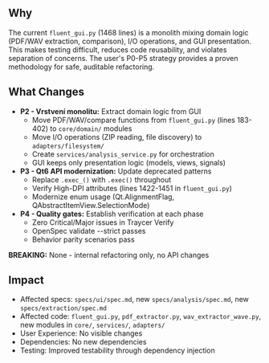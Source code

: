 ## Why
The current `fluent_gui.py` (1468 lines) is a monolith mixing domain logic (PDF/WAV extraction, comparison), I/O operations, and GUI presentation. This makes testing difficult, reduces code reusability, and violates separation of concerns. The user's P0-P5 strategy provides a proven methodology for safe, auditable refactoring.

## What Changes
- **P2 - Vrstvení monolitu:** Extract domain logic from GUI
  - Move PDF/WAV/compare functions from `fluent_gui.py` (lines 183-402) to `core/domain/` modules
  - Move I/O operations (ZIP reading, file discovery) to `adapters/filesystem/`
  - Create `services/analysis_service.py` for orchestration
  - GUI keeps only presentation logic (models, views, signals)
- **P3 - Qt6 API modernization:** Update deprecated patterns
  - Replace `.exec_()` with `.exec()` throughout
  - Verify High-DPI attributes (lines 1422-1451 in `fluent_gui.py`)
  - Modernize enum usage (Qt.AlignmentFlag, QAbstractItemView.SelectionMode)
- **P4 - Quality gates:** Establish verification at each phase
  - Zero Critical/Major issues in Traycer Verify
  - OpenSpec validate --strict passes
  - Behavior parity scenarios pass

**BREAKING:** None - internal refactoring only, no API changes

## Impact
- Affected specs: `specs/ui/spec.md`, new `specs/analysis/spec.md`, new `specs/extraction/spec.md`
- Affected code: `fluent_gui.py`, `pdf_extractor.py`, `wav_extractor_wave.py`, new modules in `core/`, `services/`, `adapters/`
- User Experience: No visible changes
- Dependencies: No new dependencies
- Testing: Improved testability through dependency injection


